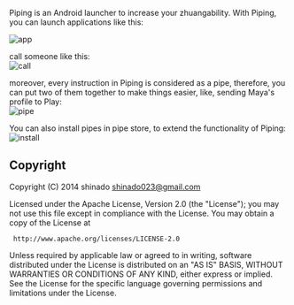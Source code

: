 Piping is an Android launcher to increase your zhuangability. With Piping, you can launch applications like this:  
  
![app](https://cloud.githubusercontent.com/assets/3215337/13377995/07b66204-de2f-11e5-9a6e-c4400de85c8a.gif)
  
call someone like this:  
![call](https://cloud.githubusercontent.com/assets/3215337/13377996/07e0dd54-de2f-11e5-8b42-02c8272e828c.gif)
  
moreover, every instruction in Piping is considered as a pipe, therefore, you can put two of them together to make things easier, like, sending Maya's profile to Play:  
![pipe](https://cloud.githubusercontent.com/assets/3215337/13378016/ddd69eee-de2f-11e5-9ed8-96e2e53d9545.gif)

You can also install pipes in pipe store, to extend the functionality of Piping:  
![install](https://cloud.githubusercontent.com/assets/3215337/13378141/50e23ac4-de35-11e5-87f2-a377f980bae6.gif)

## Copyright

Copyright (C) 2014 shinado <shinado023@gmail.com>

Licensed under the Apache License, Version 2.0 (the "License");
you may not use this file except in compliance with the License.
You may obtain a copy of the License at

     http://www.apache.org/licenses/LICENSE-2.0

Unless required by applicable law or agreed to in writing, software
distributed under the License is distributed on an "AS IS" BASIS,
WITHOUT WARRANTIES OR CONDITIONS OF ANY KIND, either express or implied.
See the License for the specific language governing permissions and
limitations under the License.
